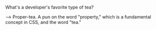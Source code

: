 What's a developer's favorite type of tea?

--> Proper-tea. A pun on the word "property," which is a fundamental concept in CSS, and the word "tea."
